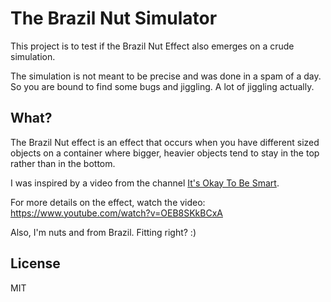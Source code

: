 # The Brazil Nut Simulator

This project is to test if the Brazil Nut Effect also emerges on a crude simulation.

The simulation is not meant to be precise and was done in a spam of a day. So you are bound to find some bugs and jiggling. A lot of jiggling actually.

## What?

The Brazil Nut effect is an effect that occurs when you have different sized objects on a container where bigger, heavier objects tend to stay in the top rather than in the bottom.

I was inspired by a video from the channel [It's Okay To Be Smart](https://www.youtube.com/channel/UCH4BNI0-FOK2dMXoFtViWHw).

For more details on the effect, watch the video: https://www.youtube.com/watch?v=OEB8SKkBCxA

Also, I'm nuts and from Brazil. Fitting right? :)


## License

MIT
